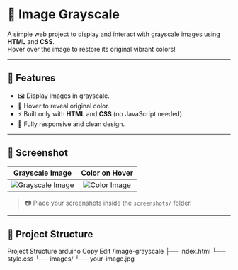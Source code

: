 # 🎨 Image Grayscale

A simple web project to display and interact with grayscale images using **HTML** and **CSS**.  
Hover over the image to restore its original vibrant colors!

---

## 🚀 Features

- 🖼️ Display images in grayscale.
- 🎯 Hover to reveal original color.
- ⚡ Built only with **HTML** and **CSS** (no JavaScript needed).
- 📱 Fully responsive and clean design.

---

## 📸 Screenshot

| Grayscale Image | Color on Hover |
|:---------------:|:--------------:|
| ![Grayscale Image](screenshots/grayscale.png) | ![Color Image](screenshots/color.png) |

> 📷 Place your screenshots inside the `screenshots/` folder.

---

## 📂 Project Structure
Project Structure
arduino
Copy
Edit
/image-grayscale
  ├── index.html
  └── style.css
  └── images/
       └── your-image.jpg
